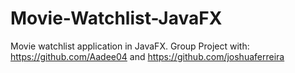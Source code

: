 # Movie-Watchlist-JavaFX
Movie watchlist application in JavaFX. 
Group Project with: https://github.com/Aadee04
and
https://github.com/joshuaferreira
